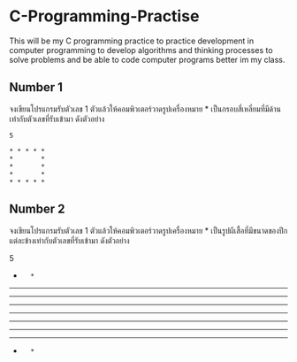 # C-Programming-Practise
 This will be my C programming practice to practice development in computer programming to develop algorithms and thinking processes to solve problems and be able to code computer programs better im my class.
 
## Number 1
 จงเขียนโปรแกรมรับตัวเลข 1 ตัวแล้วให้คอมพิวเตอร์วาดรูปเครื่องหมาย * เป็นกรอบสี่เหลี่ยมที่มีด้านเท่ากับตัวเลขที่รับเข้ามา ดังตัวอย่าง
   
    5 
    
    * * * * * 
    *       * 
    *       * 
    *       * 
    * * * * *

## Number 2
จงเขียนโปรแกรมรับตัวเลข 1 ตัวแล้วให้คอมพิวเตอร์วาดรูปเครื่องหมาย * เป็นรูปผีเสื้อที่มีขนาดของปีกแต่ละข้างเท่ากับตัวเลขที่รับเข้ามา ดังตัวอย่าง

   5 
   *       *
   **     **
   ***   ***
   **** ****
   *********
   **** ****
   ***   ***
   **     **
   *       *
